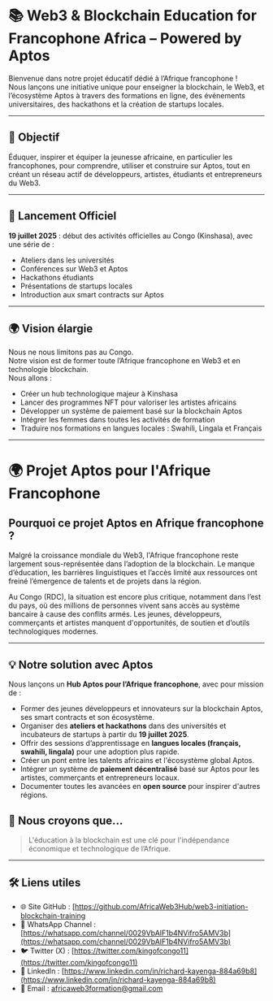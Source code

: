 # 📚 Web3 & Blockchain Education for Francophone Africa – Powered by Aptos

Bienvenue dans notre projet éducatif dédié à l’Afrique francophone !  
Nous lançons une initiative unique pour enseigner la blockchain, le Web3, et l’écosystème Aptos à travers des formations en ligne, des événements universitaires, des hackathons et la création de startups locales.

---

## 🚀 Objectif
Éduquer, inspirer et équiper la jeunesse africaine, en particulier les francophones, pour comprendre, utiliser et construire sur Aptos, tout en créant un réseau actif de développeurs, artistes, étudiants et entrepreneurs du Web3.

---

## 📆 Lancement Officiel
**19 juillet 2025** : début des activités officielles au Congo (Kinshasa), avec une série de :
- Ateliers dans les universités
- Conférences sur Web3 et Aptos
- Hackathons étudiants
- Présentations de startups locales
- Introduction aux smart contracts sur Aptos

---

## 🌍 Vision élargie

Nous ne nous limitons pas au Congo.  
Notre vision est de former toute l’Afrique francophone en Web3 et en technologie blockchain.  
Nous allons :
- Créer un hub technologique majeur à Kinshasa
- Lancer des programmes NFT pour valoriser les artistes africains
- Développer un système de paiement basé sur la blockchain Aptos
- Intégrer les femmes dans toutes les activités de formation
- Traduire nos formations en langues locales : Swahili, Lingala et Français

---

# 🌍 Projet Aptos pour l'Afrique Francophone

## Pourquoi ce projet Aptos en Afrique francophone ?

Malgré la croissance mondiale du Web3, l'Afrique francophone reste largement sous-représentée dans l’adoption de la blockchain. Le manque d’éducation, les barrières linguistiques et l’accès limité aux ressources ont freiné l’émergence de talents et de projets dans la région.

Au Congo (RDC), la situation est encore plus critique, notamment dans l’est du pays, où des millions de personnes vivent sans accès au système bancaire à cause des conflits armés. Les jeunes, développeurs, commerçants et artistes manquent d'opportunités, de soutien et d’outils technologiques modernes.

---

## 💡 Notre solution avec Aptos

Nous lançons un **Hub Aptos pour l’Afrique francophone**, avec pour mission de :

- Former des jeunes développeurs et innovateurs sur la blockchain Aptos, ses smart contracts et son écosystème.
- Organiser des **ateliers et hackathons** dans des universités et incubateurs de startups à partir du **19 juillet 2025**.
- Offrir des sessions d’apprentissage en **langues locales (français, swahili, lingala)** pour une adoption plus rapide.
- Créer un pont entre les talents africains et l'écosystème global Aptos.
- Intégrer un système de **paiement décentralisé** basé sur Aptos pour les artistes, commerçants et entrepreneurs locaux.
- Documenter toutes les avancées en **open source** pour inspirer d'autres régions.
## 🧠 Nous croyons que...

> L'éducation à la blockchain est une clé pour l'indépendance économique et technologique de l’Afrique.


---
## 🛠 Liens utiles

- 🌐 Site GitHub : [https://github.com/AfricaWeb3Hub/web3-initiation-blockchain-training
- 📱 WhatsApp Channel : [https://whatsapp.com/channel/0029VbAlF1b4NVifro5AMV3b](https://whatsapp.com/channel/0029VbAlF1b4NVifro5AMV3b)
- 🐦 Twitter (X) : [https://twitter.com/kingofcongo11](https://twitter.com/kingofcongo11)
- 💼 LinkedIn : [https://www.linkedin.com/in/richard-kayenga-884a69b8](https://www.linkedin.com/in/richard-kayenga-884a69b8)
- 📩 Email : africaweb3formation@gmail.com